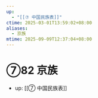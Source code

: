 ```yaml
---
up:
  - "[[⑦ 中国民族表]]"
ctime: 2025-03-01T13:59:02+08:00
aliases:
  - 京族
mtime: 2025-09-09T12:37:04+08:00
---
```


# ⑦82 京族

- up: [[⑦ 中国民族表]]
